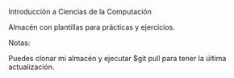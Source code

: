 Introducción a Ciencias de la Computación

Almacén con plantillas para prácticas y ejercicios.

Notas:

Puedes clonar mi almacén y ejecutar $git pull para tener la última actualización.
